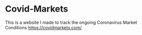# Covid-Markets
This is a website I made to track the ongoing Coronavirus Market Conditions https://covidmarkets.com/
